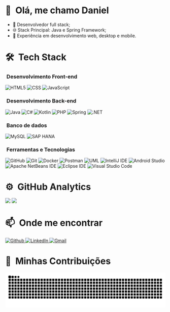 # 👋 &nbsp;Olá, me chamo Daniel

- 💼 Desenvolvedor full stack;
- 🌐 Stack Principal: Java e Spring Framework;
- 🚀 Experiência em desenvolvimento web, desktop e mobile.

# 🛠 &nbsp;Tech Stack

### &nbsp;Desenvolvimento Front-end
<p height="">
  <img src="https://img.shields.io/badge/HTML5-E34F26?style=for-the-badge&logo=html5&logoColor=white", height=30, title="HTML5"/>
  <img src="https://img.shields.io/badge/CSS3-1572B6?style=for-the-badge&logo=css3&logoColor=white" height=30, title="CSS"/>
  <img src="https://img.shields.io/badge/JavaScript-323330?style=for-the-badge&logo=javascript&logoColor=F7DF1E" height=30, title="JavaScript"/>
</p>

### &nbsp;Desenvolvimento Back-end

<p height="">
  <img src="https://img.shields.io/badge/Java-ED8B00?style=flat&logo=openjdk&logoColor=white" height=30, title="Java"/>
  <img src="https://img.shields.io/badge/C%23-239120?style=for-the-badge&logo=csharp&logoColor=white" height=30, title="C#"/>
  <img src="https://img.shields.io/badge/Kotlin-B125EA?style=for-the-badge&logo=kotlin&logoColor=white" height=30, title="Kotlin"/>
  <img src="https://img.shields.io/badge/PHP-777BB4?style=for-the-badge&logo=php&logoColor=white" height=30, title="PHP"/>
  <img src="https://img.shields.io/badge/Spring-6DB33F.svg?style=for-the-badge&logo=Spring&logoColor=white" height=30, title="Spring"/>
  <img src="https://img.shields.io/badge/.NET-512BD4?style=for-the-badge&logo=dotnet&logoColor=white" height=30, title=".NET"/>
</p>

### &nbsp;Banco de dados
<p height="">
  <img src="https://img.shields.io/badge/MySQL-005C84?style=for-the-badge&logo=mysql&logoColor=white" height=30, title="MySQL"/>
  <img src="https://img.shields.io/badge/SAP-0FAAFF.svg?style=for-the-badge&logo=SAP&logoColor=white" height=30, title="SAP HANA"/>
</p>

### &nbsp;Ferramentas e Tecnologias
<p height="">
  <img src="https://img.shields.io/badge/GitHub-181717.svg?style=for-the-badge&logo=GitHub&logoColor=white" height=30, , title="GitHub"/>
  <img src="https://img.shields.io/badge/Git-F05032.svg?style=for-the-badge&logo=Git&logoColor=white" height=30, title="Git"/>
  <img src="https://img.shields.io/badge/Docker-2496ED.svg?style=for-the-badge&logo=Docker&logoColor=white" height=30, title="Docker"/>
  <img src="https://img.shields.io/badge/Postman-FF6C37.svg?style=for-the-badge&logo=Postman&logoColor=white" height=30, title="Postman"/>
  <img src="https://img.shields.io/badge/UML-FABD14.svg?style=for-the-badge&logo=UML&logoColor=black" height=30, title="UML"/>
  <img src="https://img.shields.io/badge/IntelliJ%20IDEA-000000.svg?style=for-the-badge&logo=IntelliJ-IDEA&logoColor=white" height=30, title="IntelliJ IDE"/>
  <img src="https://img.shields.io/badge/Android%20Studio-3DDC84.svg?style=for-the-badge&logo=Android-Studio&logoColor=white" height=30, title="Android Studio"/>
  <img src="https://img.shields.io/badge/Apache%20NetBeans%20IDE-1B6AC6.svg?style=for-the-badge&logo=Apache-NetBeans-IDE&logoColor=white" height=30, title="Apache NetBeans IDE"/>
  <img src="https://img.shields.io/badge/Eclipse%20IDE-2C2255.svg?style=for-the-badge&logo=Eclipse-IDE&logoColor=white" height=30, title="Eclipse IDE"/>
  <img src="https://img.shields.io/badge/Visual_Studio_Code-0078D4?style=for-the-badge&logo=visual%20studio%20code&logoColor=white" height=30, title="Visual Studio Code"/>
</p>

# ⚙️ &nbsp;GitHub Analytics

[<img src="https://github-readme-stats.vercel.app/api?username=daeldev&theme=github_dark&locale=pt-br&count_private=true" height=160>](https://github.com/daeldev)
[<img src="https://github-readme-stats.vercel.app/api/top-langs/?username=daeldev&layout=compact&theme=github_dark&locale=pt-br" height=160>](https://github.com/daeldev)

# 📫 &nbsp;Onde me encontrar
<p>
  <a href="https://github.com/daeldev" target="_blank">
    <img alt="Github" src="https://img.shields.io/badge/GitHub-%2312100E.svg?&style=for-the-badge&logo=Github&logoColor=white" height="30", title="GitHub"/>
  </a> 
  <a href="https://linkedin.com/in/daeldev" target="_blank">
    <img src="https://img.shields.io/badge/LinkedIn-0077B5?style=for-the-badge&logo=linkedin&logoColor=white" target="_blank" height="30", title="LinkedIn"/>
  </a>
  <a href="mailto:danielalmeida41263@gmail.com" target="_blank">
      <img src="https://img.shields.io/badge/Gmail-333333?style=for-the-badge&logo=gmail&logoColor=red" height="30", title="Gmail"/>
  </a>
</p>

# 🐍  &nbsp;Minhas Contribuições
<p>
  <img alt="snake eating my contributions" src="https://raw.githubusercontent.com/daeldev/daeldev/output/github-contribution-grid-snake.svg" />
</p>
